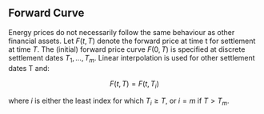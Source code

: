 ## Forward Curve

Energy prices do not necessarily follow the same behaviour as other financial assets. Let $F(t,T)$
 denote the forward price at time t for settlement at time $T$. The (initial) forward price curve
$F(0,T)$ is specified at discrete settlement dates $T_1,...,T_m$. Linear interpolation is used for
other settlement dates T and:

$$F(t,T)=F(t,T_i)$$

where $i$ is either the least index for which $T_i \ge T$, or $i=m$ if $T \gt T_m$.

